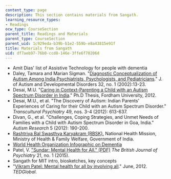 ```yaml
---
content_type: page
description: This section contains materials from Sangath.
learning_resource_types:
- Readings
ocw_type: CourseSection
parent_title: Readings and Materials
parent_type: CourseSection
parent_uid: 1c929eda-b39b-b1e2-559b-e8a43815e91f
title: Materials from Sangath
uid: df7aeb97-76b0-ccd8-146e-3ffe6f70206d
---
```


*   Amit Dias' list of Assistive Technology for people with dementia
*   Daley, Tamara and Marian Sigman. "[Diagnostic Conceptualization of Autism Among India Psychiatrists, Psychologists, and Pediatricians](http://link.springer.com/article/10.1023%2FA%3A1017947922349)." J. of Autism and Developmental Disorders 32, no. 1 (2002):13-23.
*   Desai, M.U. "[Caring in Context-Parenting a Child with an Autism Spectrum Disorder in India](http://fordham.bepress.com/dissertations/AAI3563395/)." Ph.D Thesis, Fordham University, 2012.
*   Desai, M.U., et al. "The Discovery of Autism: Indian Parents' Experiences of Caring for their Child with an Autism Spectrum Disorder." _Transcultural Psychiatry_ 49, nos. 3-4 (2012): 613-637.
*   Divan, G., et al. "Challenges, Coping Strategies, and Unmet Needs of Families with a Child with Autism Spectrum Disorder in Goa, India." _Autism Research_ 5 (2012): 190-200.
*   [Rashtriya Bal Swasthya Karyakram (RBSK).](https://rbsk.gov.in/RBSKLive/) National Health Mission, Ministry of Health & Family Welfare, Government of India.
*   [World Health Organization Infographic on Dementia](http://www.who.int/mental_health/neurology/dementia/infographic_dementia/en/)
*   Patel, V. ["Sundar: Mental Health for All." (PDF)](http://sangath.com/images/file/SUNDAR-Vikram.pdf) _The British Journal of Psychiatry_ 21, no. 1 (2015).
*   Sangath for MIT intro, biosketches, key concepts
*   "[Vikram Patel: Mental health for all by involving all](http://www.ted.com/talks/vikram_patel_mental_health_for_all_by_involving_all?language=en)." June, 2012. _TEDGlobal_.